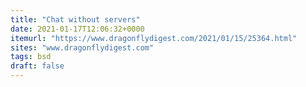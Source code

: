 ```yaml
---
title: "Chat without servers"
date: 2021-01-17T12:06:32+0000
itemurl: "https://www.dragonflydigest.com/2021/01/15/25364.html"
sites: "www.dragonflydigest.com"
tags: bsd
draft: false
---
```

